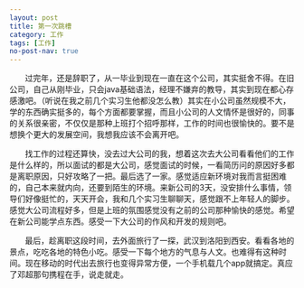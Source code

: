 ```yaml
---
layout: post
title: 第一次跳槽
category: 工作
tags: [工作]
no-post-nav: true
---
```


&#160; &#160; &#160; &#160;过完年，还是辞职了，从一毕业到现在一直在这个公司，其实挺舍不得。在旧公司，自己从刚毕业，只会java基础语法，经理不嫌弃的教导，其实到现在都心存感激吧。（听说在我之前几个实习生他都没怎么教）其实在小公司虽然规模不大，学的东西确实挺多的，每个方面都要掌握，而且小公司的人文情怀是很好的，同事的关系很亲密，不仅仅是那种上班打个招呼那样，工作的时间也很愉快的。要不是想换个更大的发展空间，我想我应该不会离开吧。

&#160; &#160; &#160; &#160;找工作的过程还算快，没去过大公司的我，想着这次去大公司看看他们的工作是什么样的，所以面试的都是大公司，感觉面试的时候，一看简历问的原因好多都是离职原因，只好攻略了一把。最后选了一家。感觉适应新环境对我而言挺困难的，自己本来就内向，还要到陌生的环境。来新公司的3天，没安排什么事情，领导们好像挺忙的，天天开会，我和几个实习生聊聊天，感觉跟不上年轻人的脚步。感觉大公司流程好多，但是上班的氛围感觉没有之前的公司那种愉快的感觉。希望在新公司能学点东西。感受一下大公司的作风和开发的规则吧。

&#160; &#160; &#160; &#160;最后，趁离职这段时间，去外面旅行了一探，武汉到洛阳到西安。看看各地的景点，吃吃各地的特色小吃。感受一下每个地方的气息与人文。也难得有这种时间。现在移动的时代出去旅行也变得异常方便，一个手机载几个app就搞定。真应了邓超那句携程在手，说走就走。


